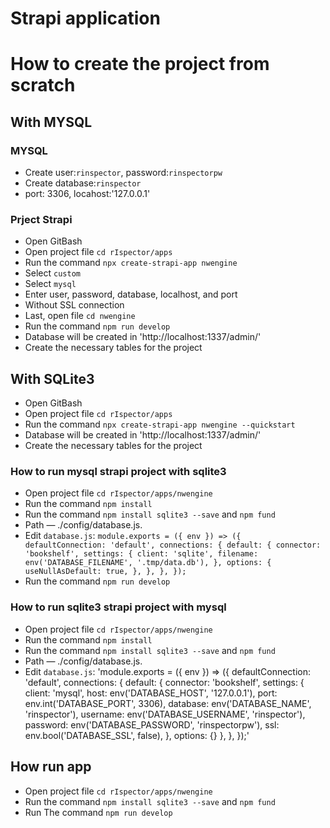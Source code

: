 # Strapi application
# How to create the project from scratch
## With MYSQL
### MYSQL
- Create user:`rinspector`, password:`rinspectorpw`
- Create database:`rinspector`
- port: 3306, locahost:'127.0.0.1'
### Prject Strapi
- Open GitBash
- Open project file `cd rIspector/apps`
- Run the command `npx create-strapi-app nwengine`
- Select `custom`
- Select `mysql`
- Enter user, password, database, localhost, and port
- Without SSL connection
- Last, open file `cd nwengine`
- Run the command `npm run develop`
- Database will be created in 'http://localhost:1337/admin/'
- Create the necessary tables for the project
## With SQLite3
- Open GitBash
- Open project file `cd rIspector/apps`
- Run the command `npx create-strapi-app nwengine --quickstart`
- Database will be created in 'http://localhost:1337/admin/'
- Create the necessary tables for the project
### How to run mysql strapi project with sqlite3
- Open project file `cd rIspector/apps/nwengine`
- Run the command `npm install`
- Run the command `npm install sqlite3 --save` and `npm fund`
- Path — ./config/database.js.
- Edit `database.js`: 
`module.exports = ({ env }) => ({
  defaultConnection: 'default',
  connections: {
    default: {
      connector: 'bookshelf',
      settings: {
        client: 'sqlite',
        filename: env('DATABASE_FILENAME', '.tmp/data.db'),
      },
      options: {
        useNullAsDefault: true,
      },
    },
  },
});`
- Run the command `npm run develop`
### How to run sqlite3 strapi project with mysql
- Open project file `cd rIspector/apps/nwengine`
- Run the command `npm install`
- Run the command `npm install sqlite3 --save` and `npm fund`
- Path — ./config/database.js.
- Edit `database.js`: 
'module.exports = ({ env }) => ({
  defaultConnection: 'default',
  connections: {
    default: {
      connector: 'bookshelf',
      settings: {
        client: 'mysql',
        host: env('DATABASE_HOST', '127.0.0.1'),
        port: env.int('DATABASE_PORT', 3306),
        database: env('DATABASE_NAME', 'rinspector'),
        username: env('DATABASE_USERNAME', 'rinspector'),
        password: env('DATABASE_PASSWORD', 'rinspectorpw'),
        ssl: env.bool('DATABASE_SSL', false),
      },
      options: {}
    },
  },
});'

## How run app
- Open project file `cd rIspector/apps/nwengine`
- Run the command `npm install sqlite3 --save` and `npm fund`
- Run The command `npm run develop`
